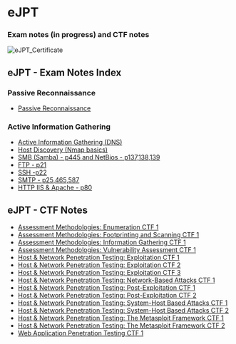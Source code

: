 # eJPT
### Exam notes (in progress) and CTF notes
![eJPT_Certificate](https://api.accredible.com/v1/frontend/credential_website_embed_image/certificate/107626682)

## eJPT - Exam Notes Index

### Passive Reconnaissance
* [Passive Reconnaissance](https://github.com/sedici-gith/eJPT/blob/main/Notes/Passive%20Reconnaissance.md)

### Active Information Gathering
* [Active Information Gathering (DNS)](https://github.com/sedici-gith/eJPT/blob/main/Notes/Active%20Information%20Gathering%20(DNS).md)
* [Host Discovery (Nmap basics)](https://github.com/sedici-gith/eJPT/blob/main/Notes/Host%20Discovery%20(Nmap%20basics).md)
* [SMB (Samba) - p445 and NetBios - p137,138,139](https://github.com/sedici-gith/eJPT/blob/main/Notes/SMB%20(Samba)%20-%20p445%20and%20NetBios%20-%20p137%2C138%2C139.md)
* [FTP - p21](https://github.com/sedici-gith/eJPT/blob/main/Notes/FTP%20-%20p21.md)
* [SSH -p22](https://github.com/sedici-gith/eJPT/blob/main/Notes/SSH%20-%20p22.md)
* [SMTP - p25,465,587](https://github.com/sedici-gith/eJPT/blob/main/Notes/SMTP%20-%20p25%2C465%2C587.md)
* [HTTP IIS & Apache - p80](https://github.com/sedici-gith/eJPT/blob/main/Notes/HTTP%20IIS%20&%20Apache%20-%20p80.md)


## eJPT - CTF Notes

* [Assessment Methodologies: Enumeration CTF 1](https://github.com/sedici-gith/eJPT/blob/main/CTF/Assessment%20Methodologies%3A%20Enumeration%20CTF%201.md)
* [Assessment Methodologies: Footprinting and Scanning CTF 1](https://github.com/sedici-gith/eJPT/blob/main/CTF/Assessment%20Methodologies%3A%20Footprinting%20and%20Scanning%20CTF%201.md)
* [Assessment Methodologies: Information Gathering CTF 1](https://github.com/sedici-gith/eJPT/blob/main/CTF/Assessment%20Methodologies%3A%20Information%20Gathering%20CTF%201.md)
* [Assessment Methodologies: Vulnerability Assessment CTF 1](https://github.com/sedici-gith/eJPT/blob/main/CTF/Assessment%20Methodologies%3A%20Vulnerability%20Assessment%20CTF%201.md)
* [Host & Network Penetration Testing: Exploitation CTF 1](https://github.com/sedici-gith/eJPT/blob/main/CTF/Host%20%26%20Network%20Penetration%20Testing%3A%20Exploitation%20CTF%201.md)
* [Host & Network Penetration Testing: Exploitation CTF 2](https://github.com/sedici-gith/eJPT/blob/main/CTF/Host%20%26%20Network%20Penetration%20Testing%3A%20Exploitation%20CTF%202.md)
* [Host & Network Penetration Testing: Exploitation CTF 3](https://github.com/sedici-gith/eJPT/blob/main/CTF/Host%20%26%20Network%20Penetration%20Testing%3A%20Exploitation%20CTF%203.md)
* [Host & Network Penetration Testing: Network-Based Attacks CTF 1](https://github.com/sedici-gith/eJPT/blob/main/CTF/Host%20%26%20Network%20Penetration%20Testing%3A%20Network-Based%20Attacks%20CTF%201.md)
* [Host & Network Penetration Testing: Post-Exploitation CTF 1](https://github.com/sedici-gith/eJPT/blob/main/CTF/Host%20%26%20Network%20Penetration%20Testing%3A%20Post-Exploitation%20CTF%201.md)
* [Host & Network Penetration Testing: Post-Exploitation CTF 2](https://github.com/sedici-gith/eJPT/blob/main/CTF/Host%20%26%20Network%20Penetration%20Testing%3A%20Post-Exploitation%20CTF%202.md)
* [Host & Network Penetration Testing: System-Host Based Attacks CTF 1](https://github.com/sedici-gith/eJPT/blob/main/CTF/Host%20%26%20Network%20Penetration%20Testing%3A%20System-Host%20Based%20Attacks%20CTF%201.md)
* [Host & Network Penetration Testing: System-Host Based Attacks CTF 2](https://github.com/sedici-gith/eJPT/blob/main/CTF/Host%20%26%20Network%20Penetration%20Testing%3A%20System-Host%20Based%20Attacks%20CTF%202.md)
* [Host & Network Penetration Testing: The Metasploit Framework CTF 1](https://github.com/sedici-gith/eJPT/blob/main/CTF/Host%20%26%20Network%20Penetration%20Testing%3A%20The%20Metasploit%20Framework%20CTF%201.md)
* [Host & Network Penetration Testing: The Metasploit Framework CTF 2](https://github.com/sedici-gith/eJPT/blob/main/CTF/Host%20%26%20Network%20Penetration%20Testing%3A%20The%20Metasploit%20Framework%20CTF%202.md)
* [Web Application Penetration Testing CTF 1](https://github.com/sedici-gith/eJPT/blob/main/CTF/Web%20Application%20Penetration%20Testing%20CTF%201.md)
